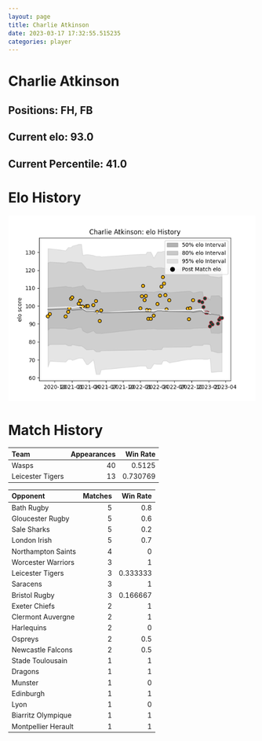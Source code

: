 ```yaml
---  
layout: page  
title: Charlie Atkinson  
date: 2023-03-17 17:32:55.515235  
categories: player  
---
```

# Charlie Atkinson

## Positions: FH, FB

## Current elo: 93.0

## Current Percentile: 41.0

# Elo History


![elo history](history_CharlieAtkinson.png)
# Match History


| Team             |   Appearances |   Win Rate |
|:-----------------|--------------:|-----------:|
| Wasps            |            40 |   0.5125   |
| Leicester Tigers |            13 |   0.730769 |

| Opponent            |   Matches |   Win Rate |
|:--------------------|----------:|-----------:|
| Bath Rugby          |         5 |   0.8      |
| Gloucester Rugby    |         5 |   0.6      |
| Sale Sharks         |         5 |   0.2      |
| London Irish        |         5 |   0.7      |
| Northampton Saints  |         4 |   0        |
| Worcester Warriors  |         3 |   1        |
| Leicester Tigers    |         3 |   0.333333 |
| Saracens            |         3 |   1        |
| Bristol Rugby       |         3 |   0.166667 |
| Exeter Chiefs       |         2 |   1        |
| Clermont Auvergne   |         2 |   1        |
| Harlequins          |         2 |   0        |
| Ospreys             |         2 |   0.5      |
| Newcastle Falcons   |         2 |   0.5      |
| Stade Toulousain    |         1 |   1        |
| Dragons             |         1 |   1        |
| Munster             |         1 |   0        |
| Edinburgh           |         1 |   1        |
| Lyon                |         1 |   0        |
| Biarritz Olympique  |         1 |   1        |
| Montpellier Herault |         1 |   1        |